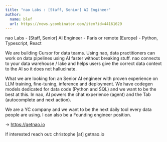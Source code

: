 ```yaml
---
title: "nao Labs : [Staff, Senior] AI Engineer"
author:
  name: blef
  url: https://news.ycombinator.com/item?id=44161629
---
```


<JobNavigation />

nao Labs - [Staff, Senior] AI Engineer - Paris or remote (Europe) - Python, Typescript, React

We are building Cursor for data teams. Using nao, data practitioners can work on data pipelines using AI faster without breaking stuff. nao connects to your data warehouse &#x2F; lake and helps users give the correct data context to the AI so it does not hallucinate.

What we are looking for: an Senior AI engineer with proven experience on LLM training, fine-tuning, inference and deployment. We have codegen models dedicated for data code (Python and SQL) and we want to be the best at this. In nao, AI powers the chat experience (agent) and the Tab (autocomplete and next action).

We are a YC company and we want to be the next daily tool every data people are using. I can also be a Founding engineer position.

→ <a href="https:&#x2F;&#x2F;getnao.io">https:&#x2F;&#x2F;getnao.io</a>

If interested reach out: christophe [at] getnao.io
<JobApplication />
